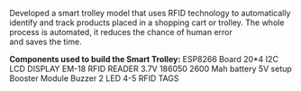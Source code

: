 Developed a smart trolley model that uses RFID technology to automatically identify and track products placed in a shopping cart or trolley. The whole process is automated, it reduces the chance of human error and saves the time.

**Components used to build the Smart Trolley:**
ESP8266 Board
20*4 I2C LCD DISPLAY
EM-18 RFID READER
3.7V 186050 2600 Mah battery
5V setup Booster Module
Buzzer
2 LED
4-5 RFID TAGS

